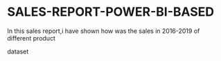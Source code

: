 # SALES-REPORT-POWER-BI-BASED
In this sales report,i have shown how was the sales in 2016-2019 of different product 

dataset 

